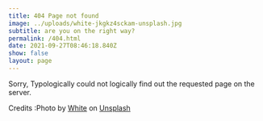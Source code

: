 ```yaml
---
title: 404 Page not found
image: ../uploads/white-jkgkz4sckam-unsplash.jpg
subtitle: are you on the right way?
permalink: /404.html
date: 2021-09-27T08:46:18.840Z
show: false
layout: page
---
```

Sorry, Typologically could not logically find out the requested page on the server. 













Credits :Photo by [White](https://unsplash.com/@leakingh?utm_source=unsplash&utm_medium=referral&utm_content=creditCopyText) on [Unsplash](https://unsplash.com/?utm_source=unsplash&utm_medium=referral&utm_content=creditCopyText)